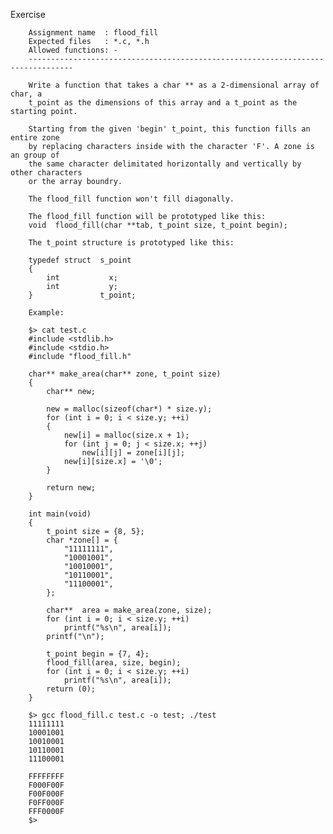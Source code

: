 Exercise

        Assignment name  : flood_fill
        Expected files   : *.c, *.h
        Allowed functions: -
        --------------------------------------------------------------------------------

        Write a function that takes a char ** as a 2-dimensional array of char, a
        t_point as the dimensions of this array and a t_point as the starting point.

        Starting from the given 'begin' t_point, this function fills an entire zone
        by replacing characters inside with the character 'F'. A zone is an group of
        the same character delimitated horizontally and vertically by other characters
        or the array boundry.

        The flood_fill function won't fill diagonally.

        The flood_fill function will be prototyped like this:
        void  flood_fill(char **tab, t_point size, t_point begin);

        The t_point structure is prototyped like this:

        typedef struct  s_point
        {
            int           x;
            int           y;
        }               t_point;

        Example:

        $> cat test.c
        #include <stdlib.h>
        #include <stdio.h>
        #include "flood_fill.h"

        char** make_area(char** zone, t_point size)
        {
            char** new;

            new = malloc(sizeof(char*) * size.y);
            for (int i = 0; i < size.y; ++i)
            {
                new[i] = malloc(size.x + 1);
                for (int j = 0; j < size.x; ++j)
                    new[i][j] = zone[i][j];
                new[i][size.x] = '\0';
            }

            return new;
        }

        int main(void)
        {
            t_point size = {8, 5};
            char *zone[] = {
                "11111111",
                "10001001",
                "10010001",
                "10110001",
                "11100001",
            };

            char**  area = make_area(zone, size);
            for (int i = 0; i < size.y; ++i)
                printf("%s\n", area[i]);
            printf("\n");

            t_point begin = {7, 4};
            flood_fill(area, size, begin);
            for (int i = 0; i < size.y; ++i)
                printf("%s\n", area[i]);
            return (0);
        }

        $> gcc flood_fill.c test.c -o test; ./test
        11111111
        10001001
        10010001
        10110001
        11100001

        FFFFFFFF
        F000F00F
        F00F000F
        F0FF000F
        FFF0000F
        $>